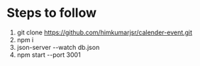 # Steps to follow

1. git clone https://github.com/himkumarjsr/calender-event.git
2. npm i
3. json-server --watch db.json
4. npm start --port 3001
